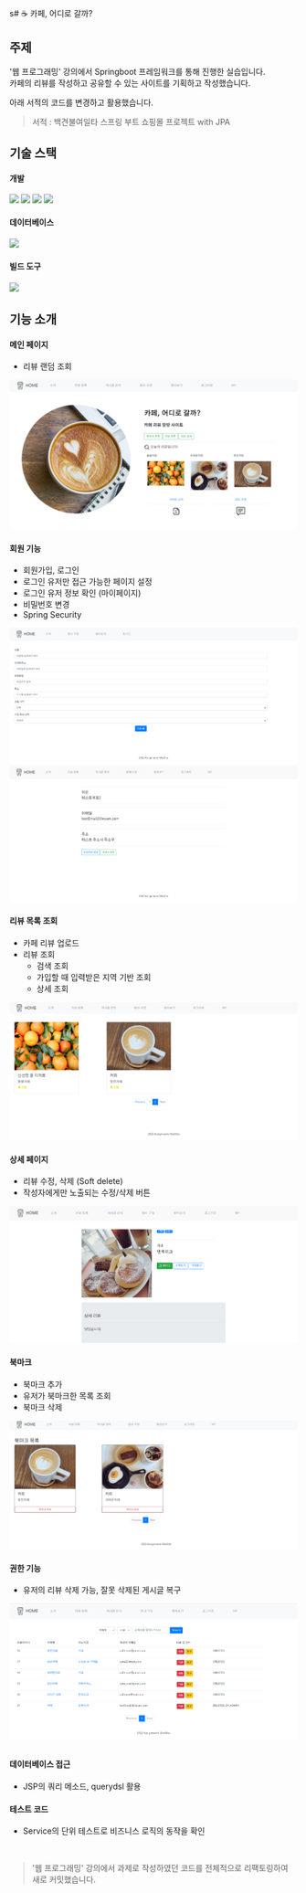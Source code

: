 s# ☕ 카페, 어디로 갈까?

## 주제

'웹 프로그래밍' 강의에서 Springboot 프레임워크를 통해 진행한 실습입니다.<br/>카페의 리뷰를 작성하고 공유할 수 있는 사이트를 기획하고 작성했습니다.

아래 서적의 코드를 변경하고 활용했습니다.

> 서적 : 백견불여일타 스프링 부트 쇼핑몰 프로젝트 with JPA

## 기술 스택

<h4>개발</h4>
<img src="https://img.shields.io/badge/java-007396?style=for-the-badge&logo=java&logoColor=white"> 
<img src="https://img.shields.io/badge/springboot-6DB33F?style=for-the-badge&logo=springboot&logoColor=white">
<img src="https://img.shields.io/badge/thymeleaf-005F0F?style=for-the-badge&logo=thymeleaf&logoColor=white">

<img src="https://img.shields.io/badge/bootstrap-7952B3?style=for-the-badge&logo=bootstrap&logoColor=white">

<h4>데이터베이스</h4>
<img src="https://img.shields.io/badge/mysql-4479A1?style=for-the-badge&logo=mysql&logoColor=white">

<h4>빌드 도구</h4>
<img src="https://img.shields.io/badge/maven-C71A36?style=for-the-badge&logo=apachemaven&logoColor=white">

## 기능 소개

#### 메인 페이지

- 리뷰 랜덤 조회

<img src = "./readme_image/main.png" alt="메인">

#### 회원 기능

- 회원가입, 로그인
- 로그인 유저만 접근 가능한 페이지 설정
- 로그인 유저 정보 확인 (마이페이지)
- 비밀번호 변경
- Spring Security

<img src = "./readme_image/register.png" alt="회원가입">

<img src = "./readme_image/myPage.png" alt="마이페이지">

#### 리뷰 목록 조회

- 카페 리뷰 업로드
- 리뷰 조회
  - 검색 조회
  - 가입할 때 입력받은 지역 기반 조회
  - 상세 조회

<img src = "./readme_image/explore.png" alt="조회">

#### 상세 페이지

- 리뷰 수정, 삭제 (Soft delete)
- 작성자에게만 노출되는 수정/삭제 버튼

<img src = "./readme_image/detail.png" alt="상세 페이지">

#### 북마크

- 북마크 추가
- 유저가 북마크한 목록 조회
- 북마크 삭제

<img src = "./readme_image/bookmark.png" alt="북마크">

#### 권한 기능

- 유저의 리뷰 삭제 가능, 잘못 삭제된 게시글 복구

<img src = "./readme_image/admin.png" alt="관리자">

##

#### 데이터베이스 접근

- JSP의 쿼리 메소드, querydsl 활용

#### 테스트 코드

- Service의 단위 테스트로 비즈니스 로직의 동작을 확인

<br/>

> '웹 프로그래밍' 강의에서 과제로 작성하였던 코드를 전체적으로 리팩토링하여 새로 커밋했습니다.
